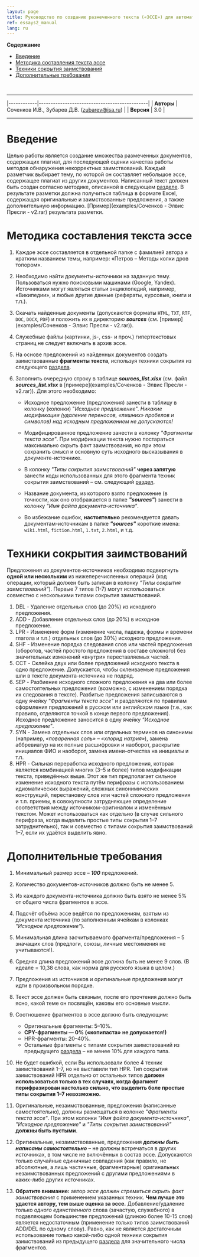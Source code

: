 ```yaml
---
layout: page
title: Руководство по созданию размеченного текста («ЭССЕ») для автоматической оценки качества результатов поиска текстовых заимствований
ref: essays2_manual
lang: ru
---
```


<!-- markdown-toc start - Don't edit this section. Run M-x markdown-toc-generate-toc again -->
**Содержание**

- [Введение](#введение)
- [Методика составления текста эссе](#методика-составления-текста-эссе)
- [Техники сокрытия заимствований](#техники-сокрытия-заимствований)
- [Дополнительные требования](#дополнительные-требования)

<!-- markdown-toc end -->

<br>

------------

|------------|----------------------------------------------|
| **Авторы** | Соченков И.В., Зубарев Д.В. (zubarev@isa.ru) |
| **Версия** |                                          3.0 |

------------

Введение
========

Целью работы является создание множества размеченных документов,
содержащих плагиат,
для последующей оценки качества работы методов обнаружения некорректных заимствований.
Каждый разметчик выбирает тему, по которой он составляет небольшое эссе,
содержащее плагиат из других документов.
Написанный текст должен быть создан согласно методике, описанной в следующем [разделе](#Методика-составления-текста-эссе).
В результате разметки должна получиться таблица в формате Excel,
содержащая оригинальные и заимствованные предложения, а также дополнительную информацию.
[Пример](examples/Соченков - Элвис Пресли - v2.rar) результата разметки.

Методика составления текста эссе
================================

1.  Каждое эссе составляется в отдельной папке
с фамилией автора и кратким названием темы,
например: «Петров – Методы колки дров топором».

2.  Необходимо найти документы-источники на заданную тему.
Пользоваться нужно поисковыми машинами (Google, Yandex).
Источниками могут являться статьи энциклопедий,
например, «Википедии», и любые другие данные (рефераты, курсовые, книги и т.п.).

3.  Скачать найденные документы (допускаются  форматы `HTML`, `TXT`, `RTF`, `DOC`, `DOCX`, `PDF`)
и положить их в директорию ***sources*** (см. [пример](examples/Соченков - Элвис Пресли - v2.rar)).

4.  Служебные файлы (картинки, js-, css- и проч.)
гипертекстовых страниц не следует включать в архив эссе.

5.  На основе предложений из найденных документов создать заимствованные **фрагменты текста**,
используя техники сокрытия из следующего [раздела](#Техники-сокрытия-заимствований).

6.  Заполнить очередную строку в таблице ***sources\_list.xlsx***
(см. файл ***sources\_list.xlsx*** в [примере](examples/Соченков - Элвис Пресли - v2.rar)).
Для этого необходимо:

    +  Исходное предложение (предложения) занести в таблицу в колонку (колонки)
     "*Исходное предложение*".
     *Никакие модификации (удаление переносов, «лишних» пробелов и символов)
     над исходным предложением не допускаются!*

    +  Модифицированное предложение занести в колонку *"Фрагменты текста эссе"*.
    При модификации текста нужно постараться максимально скрыть факт заимствования,
    но при этом сохранить смысл и основную суть исходного высказывания в документе-источнике.

    +  В колонку *"Типы сокрытия заимствований"* **через запятую** занести коды использованных для этого фрагмента техник сокрытия заимствований – см. следующий [раздел](#Техники-сокрытия-заимствований).

    +  Название документа, из которого взято предложение
    (в точности, как оно отображается в папке ***"sources"***)
    занести в колонку *"Имя файла документа-источника"*.

    +  Во избежание ошибок, **настоятельно** рекомендуется давать документам-источникам в папке ***"sources"*** короткие имена:
    `wiki.html`, `fiction.html`, `1.txt`, `2.html`, и т.д.


Техники сокрытия заимствований
==============================


Предложения из документов-источников необходимо подвергнуть **одной или нескольким** из нижеперечисленных операций
(код операции, который должен быть записан в колонку *"Типы сокрытия заимствований"*).
Первые 7 типов (1-7) могут использоваться совместно с несколькими типами сокрытия заимствований.

1. DEL - Удаление отдельных слов (до 20%) из исходного предложения.
2. ADD - Добавление отдельных слов (до 20%) в исходное предложение.
3. LPR - Изменение форм (изменение числа, падежа, формы и времени глагола и т.п.) отдельных слов (до 30%) исходного предложения.
4. SHF - Изменение порядка следования слов или частей предложения (оборотов, частей простого предложения в составе сложного) без значительных изменений «внутри» переставляемых частей.
5. CCT - Склейка двух или более предложений исходного текста в одно предложение.
Допускается, чтобы склеиваемые предложения шли в тексте документа-источника не подряд.
6. SEP - Разбиение исходного сложного предложения на два или более самостоятельных предложения (возможно, с изменением порядка их следования в тексте).
Разбитые предложения записываются в одну ячейку *"Фрагменты текста эссе"* и разделяются по правилам оформления предложений в русском или английском языке
(т.е., как правило, отделяются точкой в конце первого предложения).
Исходное предложение заносится в одну ячейку *"Исходное предложение"*.
7. SYN - Замена отдельных слов или отдельных терминов на синонимы (например, *«поваренная соль» – «хлорид натрия»*),
замена аббревиатур на их полные расшифровки и наоборот, раскрытие инициалов ФИО и наоборот, замена имени–отчества на инициалы и т.п.
8. HPR - Сильная переработка исходного предложения, которая является комбинацией многих (3–5 и более) типов модификации текста, приведённых выше.
Этот же тип предполагает сильное изменение исходного текста путём перифразы с использованием идиоматических выражений, сложных синонимических конструкций,
перестановку слов или частей сложного предложения и т.п. приемы, в совокупности затрудняющие определение соответствия между источником-оригиналом и изменённым текстом.
Может использоваться как отдельно (в случае сильного перифраза, когда выделить простые типы сокрытия 1–7 затруднительно),
так и совместно с типами сокрытия заимствований 1–7, если их удаётся выделить явно.


Дополнительные требования
=========================

1.  Минимальный размер эссе – ***100*** предложений.

2.  Количество документов-источников должно быть не менее 5.

3.  Из каждого документа-источника должно быть взято не менее 5% от общего числа фрагментов в эссе.

4.  Подсчёт объёма эссе ведётся по предложениям,
взятым из документа источника
(по заполненным ячейкам в колонках *"Исходное предложение"*).

5.  Минимальная длина засчитываемого фрагмента/предложения – 5 значащих слов
(предлоги, союзы, личные местоимения не учитываются!).

6.  Средняя длина предложений эссе должна быть не менее 9 слов.
(В идеале = 10,38 слова, как норма для русского языка в целом.)

7.  Предложения из источников и оригинальные предложения могут идти в произвольном порядке.

8.  Текст эссе должен быть связным,
после его прочтения должно быть ясно, какой теме он посвящён,
каковы его основные мысли.

9.  Соотношение фрагментов в эссе должно быть следующим:
    + Оригинальные фрагменты: 5–10%.
    + **CPY-фрагменты — 0% («копипаста» не допускается!)**
    + HPR-фрагменты: 20–40%.
    + Остальные фрагменты с типами сокрытия заимствований из предыдущего [раздела](#Техники-сокрытия-заимствований) – не менее 10% для каждого типа.   

10.  Не будет ошибкой, если Вы использовали более 4 техник заимствований 1–7,
но не выставили тип HPR.
Тип сокрытия заимствований HPR отдельно от остальных типов **должен использоваться только в тех случаях,
когда фрагмент перифразирован настолько сильно,
что выделить боле простые типы сокрытия 1–7 невозможно.**

11.  Оригинальные, незаимствованные, предложения (написанные самостоятельно),
должны размещаться в колонке *"Фрагменты текста эссе"*.
При этом колонки *"Имя файла документа-источника"*, *"Исходное предложение"* и *"Типы сокрытия заимствований"* **должны быть пустыми**.

12.  Оригинальные, незаимствованные,
предложения ***должны быть написаны самостоятельно*** –
не должны встречаться в других источниках,
в том числе не включённых в состав эссе.
Допускаются только случайные единичные совпадения
(как правило, не абсолютные, а лишь частичные, фрагментарные)
оригинальных незаимствованных предложений с другими предложениями в каких-либо других источниках.

13.  **Обратите внимание:** автор *эссе должен стремиться скрыть факт заимствования* с применением указанных техник.
**Чем лучше это удастся автору, тем выше оценка за эссе.**
Добавление/удаление только *одного единственного* слова (зачастую, служебного)
в подавляющем большинстве предложений (длиною более 10-15 слов)
является недостаточным (применение только типов заимствований ADD/DEL по одному слову).
Равно, как не является достаточным использование только какой-либо одной техники сокрытия заимствований из предыдущего [раздела](#Техники-сокрытия-заимствований) для значительного числа фрагментов.
